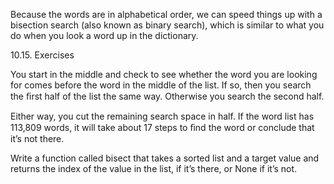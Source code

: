 Because the words are in alphabetical order, we can speed things up with a bisection search (also known as binary search), which is similar to what you do when you look a word up in the dictionary.

10.15. Exercises

You start in the middle and check to see whether the word you are looking for comes before the word in the middle of the list. If so, then you search the ﬁrst half of the list the same way. Otherwise you search the second half.

Either way, you cut the remaining search space in half. If the word list has 113,809 words, it will take about 17 steps to ﬁnd the word or conclude that it’s not there.

Write a function called bisect that takes a sorted list and a target value and returns the index of the value in the list, if it’s there, or None if it’s not.